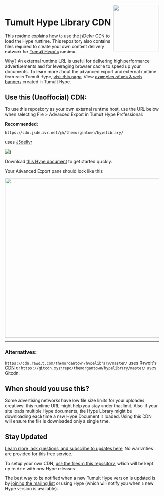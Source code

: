 <img style="float:right" src="https://raw.githubusercontent.com/themorgantown/hypelibrary/master/readme-hypelogo.png" width="150">

# Tumult Hype Library CDN

This readme explains how to use the jsDelvr CDN to load the Hype runtime. This repository also contains files required to create your own content delivery network for <a href="https://tumult.com/hype/pro">Tumult Hype's</a> runtime. 

Why? An external runtime URL is useful for delivering high performance advertisements and for leveraging browser cache to speed up your documents. To learn more about the advanced export and external runtime feature in Tumult Hype, [visit this page](http://tumult.com/hype/documentation/3.0/#external-runtime-hosting). View [examples of ads & web banners](https://tumult.com/hype/gallery/#Ads%20&%20Web%20Banners) created in Tumult Hype.

## Use this (Unoffocial) CDN:

To use this repository as your own external runtime host, use the URL below when selecting File > Advanced Export in Tumult Hype Professional:

**Recommended:**

`https://cdn.jsdelivr.net/gh/themorgantown/hypelibrary/`

uses [JSdelivr](https://jsdelivr.net) 

[![](https://data.jsdelivr.com/v1/package/gh/themorgantown/hypelibrary/badge)](https://www.jsdelivr.com/package/gh/themorgantown/hypelibrary)**!**

Download <a href="https://raw.githubusercontent.com/themorgantown/hypelibrary/master/Hype_CDN_prepared.hype.zip">this Hype document</a> to get started quickly. 

Your Advanced Export pane should look like this: 

<img src="https://raw.githubusercontent.com/themorgantown/hypelibrary/master/readme-advanced-export-image.png" width="520">


<hr>

### Alternatives:

`https://cdn.rawgit.com/themorgantown/hypelibrary/master/` uses [Rawgit's CDN](https://rawgit.com)
or
`https://gitcdn.xyz/repo/themorgantown/hypelibrary/master/` uses Gitcdn. 


## When should you use this? 

Some advertising networks have low file size limits for your uploaded creatives: this runtime URL might help you stay under that limit. Also, if your site loads multiple Hype documents, the Hype Library might be downloading each time a new Hype Document is loaded. Using this CDN will ensure the file is downloaded only a single time.

## Stay Updated

[Learn more, ask questions, and subscribe to updates here](https://forums.tumult.com/t/unofficial-tumult-hype-cdn/12912). No warranties are provided for this free service. 

To setup your own CDN, [use the files in this repository](https://github.com/themorgantown/hypelibrary), which will be kept up to date with new Hype releases.  

The best way to be notified when a new Tumult Hype version is updated is by [joining the mailing list](http://tumult.com/hype/#social-signups) or using Hype (which will notify you when a new Hype version is available). 
   
